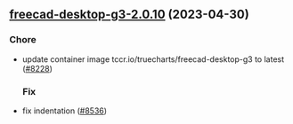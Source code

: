 

## [freecad-desktop-g3-2.0.10](https://github.com/truecharts/charts/compare/freecad-desktop-g3-2.0.9...freecad-desktop-g3-2.0.10) (2023-04-30)

### Chore

- update container image tccr.io/truecharts/freecad-desktop-g3 to latest ([#8228](https://github.com/truecharts/charts/issues/8228))
  
  ### Fix

- fix indentation ([#8536](https://github.com/truecharts/charts/issues/8536))
  
  